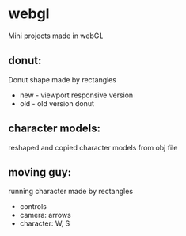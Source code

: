 # webgl
 Mini projects made in webGL

 ## donut:
 Donut shape made by rectangles
 - new - viewport responsive version
 - old - old version donut

 ## character models:	
 reshaped and copied character models from obj file

 ## moving guy:
 running character made by rectangles
 - controls
  - camera: arrows
  - character: W, S
